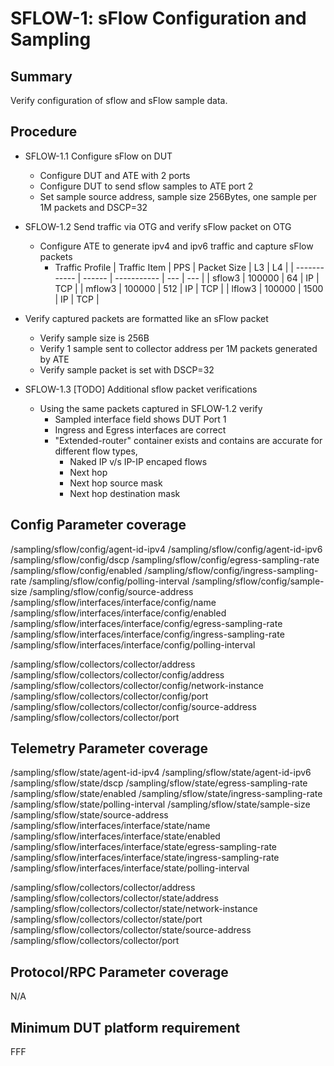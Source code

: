 # SFLOW-1: sFlow Configuration and Sampling

## Summary

Verify configuration of sflow and sFlow sample data.

## Procedure

* SFLOW-1.1 Configure sFlow on DUT
  * Configure DUT and ATE with 2 ports
  * Configure DUT to send sflow samples to ATE port 2
  * Set sample source address, sample size 256Bytes, one sample per 1M packets and DSCP=32

* SFLOW-1.2 Send traffic via OTG and verify sFlow packet on OTG
  * Configure ATE to generate ipv4 and ipv6 traffic and capture sFlow packets
    * Traffic Profile
        | Traffic Item | PPS    | Packet Size | L3  | L4  |
        | ------------ | ------ | ----------- | --- | --- |
        | sflow3       | 100000 | 64          | IP  | TCP |
        | mflow3       | 100000 | 512         | IP  | TCP |
        | lflow3       | 100000 | 1500        | IP  | TCP |

* Verify captured packets are formatted like an sFlow packet
  * Verify sample size is 256B
  * Verify 1 sample sent to collector address per 1M packets generated by ATE
  * Verify sample packet is set with DSCP=32

* SFLOW-1.3 [TODO] Additional sflow packet verifications
  * Using the same packets captured in SFLOW-1.2 verify
    * Sampled interface field shows DUT Port 1
    * Ingress and Egress interfaces are correct
    * "Extended-router" container exists and contains are accurate for different flow types,
      * Naked IP v/s IP-IP encaped flows
      * Next hop
      * Next hop source mask
      * Next hop destination mask

## Config Parameter coverage

/sampling/sflow/config/agent-id-ipv4
/sampling/sflow/config/agent-id-ipv6
/sampling/sflow/config/dscp
/sampling/sflow/config/egress-sampling-rate
/sampling/sflow/config/enabled
/sampling/sflow/config/ingress-sampling-rate
/sampling/sflow/config/polling-interval
/sampling/sflow/config/sample-size
/sampling/sflow/config/source-address
/sampling/sflow/interfaces/interface/config/name
/sampling/sflow/interfaces/interface/config/enabled
/sampling/sflow/interfaces/interface/config/egress-sampling-rate
/sampling/sflow/interfaces/interface/config/ingress-sampling-rate
/sampling/sflow/interfaces/interface/config/polling-interval

/sampling/sflow/collectors/collector/address
/sampling/sflow/collectors/collector/config/address
/sampling/sflow/collectors/collector/config/network-instance
/sampling/sflow/collectors/collector/config/port
/sampling/sflow/collectors/collector/config/source-address
/sampling/sflow/collectors/collector/port

## Telemetry Parameter coverage

/sampling/sflow/state/agent-id-ipv4
/sampling/sflow/state/agent-id-ipv6
/sampling/sflow/state/dscp
/sampling/sflow/state/egress-sampling-rate
/sampling/sflow/state/enabled
/sampling/sflow/state/ingress-sampling-rate
/sampling/sflow/state/polling-interval
/sampling/sflow/state/sample-size
/sampling/sflow/state/source-address
/sampling/sflow/interfaces/interface/state/name
/sampling/sflow/interfaces/interface/state/enabled
/sampling/sflow/interfaces/interface/state/egress-sampling-rate
/sampling/sflow/interfaces/interface/state/ingress-sampling-rate
/sampling/sflow/interfaces/interface/state/polling-interval

/sampling/sflow/collectors/collector/address
/sampling/sflow/collectors/collector/state/address
/sampling/sflow/collectors/collector/state/network-instance
/sampling/sflow/collectors/collector/state/port
/sampling/sflow/collectors/collector/state/source-address
/sampling/sflow/collectors/collector/port

## Protocol/RPC Parameter coverage

N/A

## Minimum DUT platform requirement

FFF
